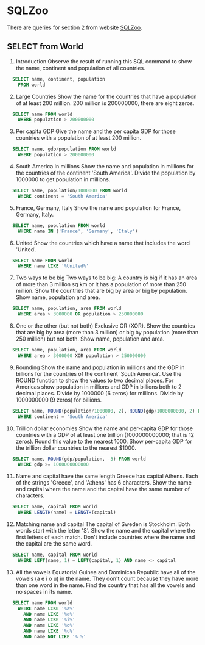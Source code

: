 # SQLZoo
There are queries for section 2 from website [SQLZoo](https://www.sqlzoo.net/wiki/SELECT_from_WORLD_Tutorial).

## SELECT from World

1. Introduction
Observe the result of running this SQL command to show the name, continent and population of all countries.
```sql
  SELECT name, continent, population
    FROM world
```
2. Large Countries
Show the name for the countries that have a population of at least 200 million. 200 million is 200000000, there are eight zeros.
```sql
  SELECT name FROM world
    WHERE population > 200000000
```
3. Per capita GDP
Give the name and the per capita GDP for those countries with a population of at least 200 million.
```sql
  SELECT name, gdp/population FROM world
    WHERE population > 200000000
```
4. South America In millions
Show the name and population in millions for the countries of the continent 'South America'. Divide the population by 1000000 to get population in millions.
```sql
  SELECT name, population/1000000 FROM world
    WHERE continent = 'South America'
```
5. France, Germany, Italy
Show the name and population for France, Germany, Italy.
```sql
  SELECT name, population FROM world
    WHERE name IN ('France', 'Germany', 'Italy')
```
6. United
Show the countries which have a name that includes the word 'United'.
```sql
  SELECT name FROM world
    WHERE name LIKE '%United%'
```
7. Two ways to be big
Two ways to be big: A country is big if it has an area of more than 3 million sq km or it has a population of more than 250 million.
Show the countries that are big by area or big by population. Show name, population and area.
```sql
  SELECT name, population, area FROM world
    WHERE area > 3000000 OR population > 250000000
```
8. One or the other (but not both)
Exclusive OR (XOR). Show the countries that are big by area (more than 3 million) or big by population (more than 250 million) but not both. Show name, population and area.
```sql
  SELECT name, population, area FROM world
    WHERE area > 3000000 XOR population > 250000000
```
9. Rounding
Show the name and population in millions and the GDP in billions for the countries of the continent 'South America'. Use the ROUND function to show the values to two decimal places.
For Americas show population in millions and GDP in billions both to 2 decimal places.
Divide by 1000000 (6 zeros) for millions. Divide by 1000000000 (9 zeros) for billions.
```sql
  SELECT name, ROUND(population/1000000, 2), ROUND(gdp/1000000000, 2) FROM world
    WHERE continent = 'South America'
```
10. Trillion dollar economies
Show the name and per-capita GDP for those countries with a GDP of at least one trillion (1000000000000; that is 12 zeros). Round this value to the nearest 1000.
Show per-capita GDP for the trillion dollar countries to the nearest $1000.
```sql
  SELECT name, ROUND(gdp/population, -3) FROM world
    WHERE gdp >= 1000000000000
```
11. Name and capital have the same length
Greece has capital Athens.
Each of the strings 'Greece', and 'Athens' has 6 characters.
Show the name and capital where the name and the capital have the same number of characters.
```sql
  SELECT name, capital FROM world
    WHERE LENGTH(name) = LENGTH(capital)

```
12. Matching name and capital
The capital of Sweden is Stockholm. Both words start with the letter 'S'.
Show the name and the capital where the first letters of each match. Don't include countries where the name and the capital are the same word.
```sql
  SELECT name, capital FROM world
    WHERE LEFT(name, 1) = LEFT(capital, 1) AND name <> capital
```
13. All the vowels
Equatorial Guinea and Dominican Republic have all of the vowels (a e i o u) in the name. They don't count because they have more than one word in the name.
Find the country that has all the vowels and no spaces in its name.
```sql
  SELECT name FROM world
    WHERE name LIKE '%a%'
      AND name LIKE '%e%'
      AND name LIKE '%i%'
      AND name LIKE '%o%'
      AND name LIKE '%u%'
      AND name NOT LIKE '% %'
```
